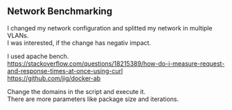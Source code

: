 ## Network Benchmarking  

I changed my network configuration and splitted my network in multiple VLANs.  
I was interested, if the change has negativ impact.  

I used apache bench.  
https://stackoverflow.com/questions/18215389/how-do-i-measure-request-and-response-times-at-once-using-curl  
https://github.com/jig/docker-ab  

Change the domains in the script and execute it.  
There are more parameters like package size and iterations.  